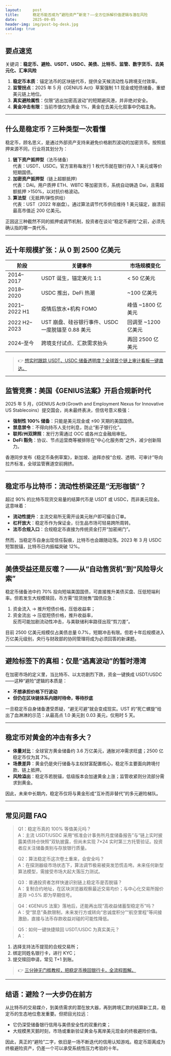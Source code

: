 ```yaml
---
layout:     post
title:      稳定币能否成为“避险资产”新宠？——全方位拆解价值逻辑与潜在风险
date:       2025-09-05
header-img: img/post-bg-desk.jpg
catalog: true
---
```


## 要点速览  
关键词：**稳定币、避险、USDT、USDC、美债、比特币、监管、数字货币、去美元化、汇率风险**

1. **稳定币本质**：锚定法币的区块链代币，提供全天候流动性与跨境支付效率。  
2. **监管拐点**：2025 年 5 月《GENIUS Act》草案强制 1:1 现金或短债储备，重塑美元链上地位。  
3. **真实避险属性**：仅限“逃出加密高波动”的短期避风港，并非绝对安全。  
4. **黄金冲击有限**：当前市值仅为黄金 1%，黄金在去美元化叙事中仍唱主角。

---

## 什么是稳定币？三种类型一次看懂

稳定币，顾名思义，是通过外部资产支持来避免价格剧烈波动的加密货币。按照抵押来源不同，行业将其划分为：

1. **链下资产抵押型**（法币储备）  
   代表：USDT、USDC。官方宣称每发行 1 枚代币就在银行存入 1 美元或等价短期国债。  
2. **加密资产抵押型**（链上超额抵押）  
   代表：DAI。用户质押 ETH、WBTC 等加密货币，系统自动铸造 Dai，且需超额抵押 >150%，以对抗价格波动。  
3. **算法型**（无抵押/弹性供给）  
   代表：UST（2022 年崩盘）。通过算法调节代币供应维持 1 美元锚定，崩溃前最高市值近 200 亿美元。

正因这三种截然不同的抵押或调节机制，投资者在谈论“稳定币避险”之前，必须先确认指的哪一类代币。

---

## 近十年规模扩张：从 0 到 2500 亿美元

| 阶段          | 关键事件                                             | 市场规模变化         |
|-------------|------------------------------------------------------|-------------------|
| 2014–2017    | USDT 诞生，锚定美元 1:1                           | < 50 亿美元       |
| 2018–2020    | USDC 推出，DeFi 热潮                                | ~100 亿美元       |
| 2021–2022 H1 | 疫情后放水+机构 FOMO                               | 峰值 ~1800 亿美元 |
| 2022 H2–2023 | UST 崩盘、硅谷银行事件、USDC 一度脱锚至 0.88 美元   | 回调至 ~1200 亿美元 |
| 2024–至今   | 跨境支付试点、汇款需求抬头                          | 再回 2500 亿美元  |

> 👉 [想实时跟踪 USDT、USDC 储备透明度？全球首个链上审计看板一键直达。](https://okxdog.com/)

---

## 监管竞赛：美国《GENIUS法案》开启合规新时代

2025 年 5 月，《GENIUS Act》（Growth and Employment Nexus for Innovative US Stablecoins）提交国会，尚未最终表决，但信号意义极强：

- **强制性 100% 储备**：只能是美元现金或 ≤90 天期的美国国债。
- **禁息禁令**：不得向持币人支付利息，防止“影子银行化”。
- **联邦/州双牌照**：发行方需通过 OCC 或各州立金融局审批。
- **DeFi 豁免**：协议、节点运营商等被排除在“中心化服务商”之外，减少创新阻力。

香港同步发布《稳定币条例草案》，新加坡、迪拜亦按“合规、透明、可审计”导向拉齐标准，全球监管赛道空前拥挤。

---

## 稳定币与比特币：流动性桥梁还是“无形枷锁”？

超过 90% 的比特币现货交易量的结算代币是 USDT 或 USDC，而非美元现金。这意味着：

- **流动性提升**：主流交易所无需开设美元账户即可撮合订单。  
- **杠杆放大**：稳定币作为保证金，衍生品市场可轻易跨所周转。  
- **法币合规入口**：合规稳定币直接为传统资金打开“加密闸门”。

然而，当稳定币自身出现信任裂痕，比特币也会跟随动荡。2023 年 3 月 USDC 短暂脱锚，比特币日内振幅突破 12%。

---

## 美债受益还是反噬？——从“自动售货机”到“风险导火索”

稳定币储备池中约 70% 投向短端美国国债，可直接推升美债买盘、压低短端利率。但若发生大规模赎回，币方需“现货抛售”国债应急：

1. 资金流入 → 推升短债价格，压低收益率；  
2. 资金流出 → 压低短债价格，推升收益率，  
   反而可能加剧流动性冲击，与美联储利率路径出现“剪刀差”。

目前 2500 亿美元规模仅占美债总量 0.7%，短期冲击有限。但若十年后规模进入万亿美元级别，央行与财政部的协同管理将成为必须回答的新课题。

---

## 避险标签下的真相：仅是“逃离波动”的暂时港湾

在加密市场的定义里，当比特币、以太坊剧烈下跌，资金一键换成 USDT/USDC——这种“避险”逻辑的本质是：

- **不想承担价格下行波动**  
- **但仍在区块链体系内随时待命，等待抄底**

一旦稳定币自身储备遭受质疑，“避无可避”就会变成现实。UST 的“死亡螺旋”给出了血淋淋的示范：从最高点 1.0 美元到 0.03 美元，仅用时 5 天。

---

## 稳定币对黄金的冲击有多大？

- **体量对比**：全球官方黄金储备约 3.6 万亿美元，通胀对冲需求旺盛；2500 亿稳定币仅为其 7%。  
- **场景差异**：黄金仍是央行储备与主权财富配置核心，稳定币主要面向跨境付款、链上抵押。  
- **风险溢出**：稳定币若脱锚，低级版本会加速黄金上涨；监管收紧则分流部分需求到黄金。

因此，未来中长期内，稳定币仅将与黄金形成“互补而非替代”的多元避险梯队。

---

## 常见问题 FAQ

> Q1：稳定币真的 100% 等值美元吗？  
A：主流 USDT/USDC 采用“核准会计事务所月度储备报告”与“链上实时披露美债持仓快照”双轨披露，但尚未实现 7×24 实时第三方托管验证。投资者应关注储备类别与存放银行质量。

> Q2：算法稳定币这次卷土重来，会安全吗？  
A：在探测器级市场状态下，算法调节极易被突发恐慌击垮。未来任何新型算法模型，需接受市场大起大落压力测试。

> Q3：普通投资者怎样快速识别链上稳定币是否脱锚？  
A：复制合约地址，在区块浏览器观察最近交易均价；与中心化交易所报价差异 >0.5% 即为早期信号。

> Q4：《GENIUS 法案》落地后，还能再出现“高收益储蓄型稳定币”吗？  
A：受“禁息”条款限制，未来发行方或转向“忠诚度积分”“航空里程”等间接激励，直接与法币存款收益对碰的可能性降低。

> Q5：如何一键快捷赎回 USDT/USDC 为真实美元？  
A：  
1. 选择支持法币提现的合规交易所；  
2. 绑定同姓名银行卡，进行 KYC；  
3. 提交赎回申请，常见 T+1 到账。   
> 👉 [三分钟无门槛教程，把稳定币换回银行卡，全流程图解。](https://okxdog.com/)

---

## 结语：避险？一大步仍在前方

从比特币的交易媒介，到美债需求的潜在放大器，再到跨境汇款的结算新工具，稳定币的生态地位愈发重要。但把目光拉远：  
- 它仍深受储备银行信用与美债安全性的双重约束；  
- 大规模黑天鹅时刻，市场或重新验证黄金与离岸美元现金的终极避险价值。

因此，真正的“避险”二字，依旧是一场不断迭代的信用认知游戏。稳定币距离成为终极避险资产，仍差一个可以承受系统性压力考验的十年。
